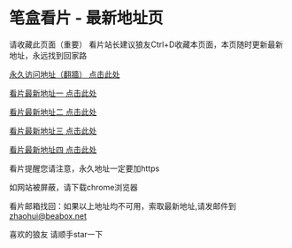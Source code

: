 # 笔盒看片 - 最新地址页

请收藏此页面（重要）
看片站长建议狼友Ctrl+D收藏本页面，本页随时更新最新地址，永远找到回家路

[永久访问地址（翻牆） 点击此处](https://beabox.net/)

[看片最新地址一 点击此处](https://bxh8q1l7i1.shop)

[看片最新地址二 点击此处](https://bxu2e5o7u1.shop)

[看片最新地址三 点击此处](https://bxb0a4c3e9.shop)

[看片最新地址四 点击此处](https://bxz1p5b9r7.shop)

看片提醒您请注意，永久地址一定要加https

如网站被屏蔽，请下载chrome浏览器

看片邮箱找回：如果以上地址均不可用，索取最新地址,请发邮件到 zhaohui@beabox.net

喜欢的狼友 请顺手star一下